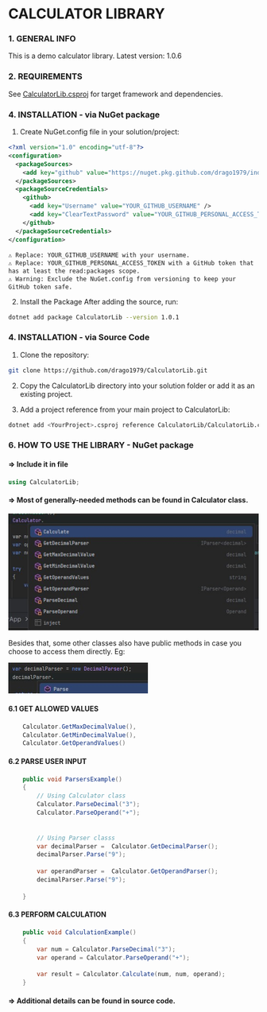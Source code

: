 ﻿# **CALCULATOR LIBRARY**

### 1. GENERAL INFO
This is a demo calculator library.
Latest version: 1.0.6


### 2. REQUIREMENTS
See [CalculatorLib.csproj](./CalculatorLib.csproj) for target framework and dependencies.

### 4. INSTALLATION - via NuGet package

1. Create NuGet.config file in your solution/project:

```xml
<?xml version="1.0" encoding="utf-8"?>
<configuration>
  <packageSources>
    <add key="github" value="https://nuget.pkg.github.com/drago1979/index.json" />
  </packageSources>
  <packageSourceCredentials>
    <github>
      <add key="Username" value="YOUR_GITHUB_USERNAME" />
      <add key="ClearTextPassword" value="YOUR_GITHUB_PERSONAL_ACCESS_TOKEN" />
    </github>
  </packageSourceCredentials>
</configuration>
````  

    ⚠️ Replace: YOUR_GITHUB_USERNAME with your username.
    ⚠️ Replace: YOUR_GITHUB_PERSONAL_ACCESS_TOKEN with a GitHub token that has at least the read:packages scope.
    ⚠️ Warning: Exclude the NuGet.config from versioning to keep your GitHub token safe.

2. Install the Package
After adding the source, run:
```bash
dotnet add package CalculatorLib --version 1.0.1
```
### 4. INSTALLATION - via Source Code
1. Clone the repository:
``` bash
git clone https://github.com/drago1979/CalculatorLib.git
```
2. Copy the CalculatorLib directory into your solution folder or add it as an existing project.

3. Add a project reference from your main project to CalculatorLib:
``` bash
dotnet add <YourProject>.csproj reference CalculatorLib/CalculatorLib.csproj
```

### 6. HOW TO USE THE LIBRARY - NuGet package

#### => Include it in file
```csharp
using CalculatorLib;
```

#### => Most of generally-needed methods can be found in Calculator class.

![Calculator class methods](Documentation/calculator_class_methods.jpg)


Besides that, some other classes also have public methods in case you choose to access them directly. Eg:

![Parser class methods](Documentation/parser_class_methods.jpg)

#### 6.1 GET ALLOWED VALUES

```csharp
    Calculator.GetMaxDecimalValue(),
    Calculator.GetMinDecimalValue(),
    Calculator.GetOperandValues()
```

#### 6.2 PARSE USER INPUT
```csharp
    public void ParsersExample()
    {
        // Using Calculator class
        Calculator.ParseDecimal("3");
        Calculator.ParseOperand("+");
        
        
        // Using Parser classs
        var decimalParser =  Calculator.GetDecimalParser();
        decimalParser.Parse("9");
        
        var operandParser =  Calculator.GetOperandParser();
        decimalParser.Parse("9");
        
    }
````    

#### 6.3 PERFORM CALCULATION
```csharp
    public void CalculationExample()
    {
        var num = Calculator.ParseDecimal("3");
        var operand = Calculator.ParseOperand("+");
        
        var result = Calculator.Calculate(num, num, operand);
    }
```

#### => Additional details can be found in source code.
